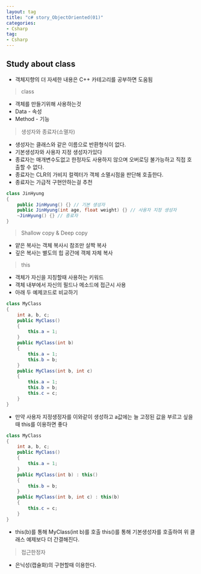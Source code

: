```yaml
---
layout: tag
title: "c# story_ObjectOriented(01)"
categories:
- Csharp
tag:
- Csharp
---
```

## Study about class

- 객체지향의 더 자세한 내용은 C++ 카테고리를 공부하면 도움됨

>class

- 객체를 만들기위해 사용하는것
- Data - 속성
- Method - 기능

>생성자와 종료자(소멸자)

- 생성자는 클래스와 같은 이름으로 반환형식이 없다.
- 기본생성자와 사용자 지정 생성자가있다
- 종료자는 매개변수도없고 한정자도 사용하지 않으며 오버로딩 불가능하고 직접 호출할 수 없다.
- 종료자는 CLR의 가비지 컬렉터가 객체 소멸시점을 판단해 호출한다.
- 종료자는 가급적 구현안하는걸 추천

```csharp
class JinHyung
{
    public JinHyung() {} // 기본 생성자
    public JinHyung(int age, float weight) {} // 사용자 지정 생성자
    ~JinHyung() {} // 종료자
}
```

>Shallow copy & Deep copy

- 얕은 복사는 객체 복사시 참조만 살짝 복사
- 깊은 복사는 별도의 힙 공간에 객체 자체 복사

>this

- 객체가 자신을 지칭할때 사용하는 키워드
- 객체 내부에서 자신의 필드나 메소드에 접근시 사용
- 아래 두 예제코드로 비교하기

```csharp
class MyClass
{
    int a, b, c;
    public MyClass()
    {
        this.a = 1;
    }
    public MyClass(int b)
    {
        this.a = 1;
        this.b = b;
    }
    public MyClass(int b, int c)
    {
        this.a = 1;
        this.b = b;
        this.c = c;
    }
}
```

- 만약 사용자 지정생정자를 이와같이 생성하고 a값에는 늘 고정된 값을 부르고 싶을때 this를 이용하면 좋다

```csharp
class MyClass
{
    int a, b, c;
    public MyClass()
    {
        this.a = 1;
    }
    public MyClass(int b) : this()
    {
        this.b = b;
    }
    public MyClass(int b, int c) : this(b)
    {
        this.c = c;
    }
}
```

- this(b)를 통해 MyClass(int b)를 호출 this()를 통해 기본생성자를 호출하여 위 클래스 예제보다 더 간결해진다.

>접근한정자

- 은닉성(캡슐화)의 구현할때 이용한다.
